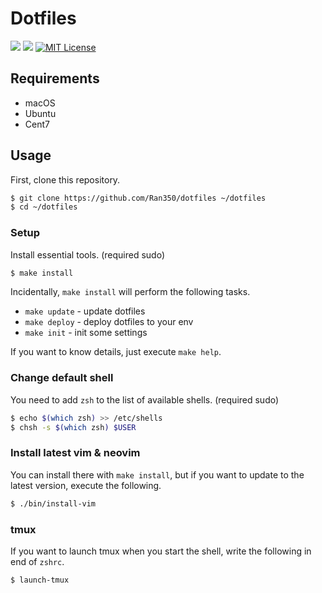# Dotfiles

[![](https://github.com/Ran350/dotfiles/workflows/build/badge.svg)](https://github.com/Ran350/dotfiles/actions)
[![](https://github.com/Ran350/dotfiles/workflows/vint/badge.svg)](https://github.com/Ran350/dotfiles/actions)
[![MIT License](http://img.shields.io/badge/license-MIT-blue.svg?style=flat)](LICENSE.txt)

## Requirements

- macOS
- Ubuntu
- Cent7

## Usage

First, clone this repository.

```sh
$ git clone https://github.com/Ran350/dotfiles ~/dotfiles
$ cd ~/dotfiles
```

### Setup

Install essential tools. (required sudo)

```sh
$ make install
```

Incidentally, `make install` will perform the following tasks.

- `make update` - update dotfiles
- `make deploy` - deploy dotfiles to your env
- `make init` - init some settings

If you want to know details, just execute `make help`.

### Change default shell

You need to add `zsh` to the list of available shells. (required sudo)

```sh
$ echo $(which zsh) >> /etc/shells
$ chsh -s $(which zsh) $USER
```

### Install latest vim & neovim

You can install there with `make install`, but if you want to update to the latest version, execute the following.

```sh
$ ./bin/install-vim
```

### tmux

If you want to launch tmux when you start the shell, write the following in end of `zshrc`.

```sh
$ launch-tmux
```

